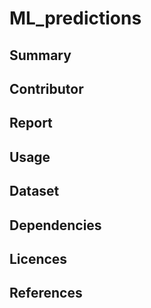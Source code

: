 # ML_predictions


## Summary


## Contributor


## Report


## Usage



## Dataset



## Dependencies



## Licences




## References 
